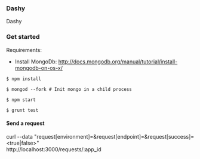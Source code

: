 ### Dashy

Dashy


### Get started

Requirements:
- Install MongoDb: http://docs.mongodb.org/manual/tutorial/install-mongodb-on-os-x/

`$ npm install`

`$ mongod --fork # Init mongo in a child process`

`$ npm start`

`$ grunt test`


#### Send a request

curl --data "request[environment]=<ENVIRONMENT>&request[endpoint]=<ENDPOINT>&request[success]=<true|false>" \
     http://localhost:3000/requests/:app_id